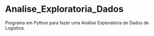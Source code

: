# Analise_Exploratoria_Dados
Programa em Python para fazer uma Análise Exploratória de Dados de Logística.

